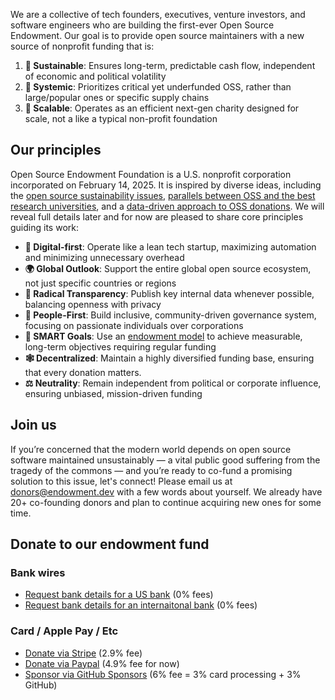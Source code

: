 <script src="posthog.js"></script>
We are a collective of tech founders, executives, venture investors, and software engineers who are building the first-ever Open Source Endowment. Our goal is to provide open source maintainers with a new source of nonprofit funding that is:

1. **🌱 Sustainable**: Ensures long-term, predictable cash flow, independent of economic and political volatility
2. **🔗 Systemic**: Prioritizes critical yet underfunded OSS, rather than large/popular ones or specific supply chains
3. **🚀 Scalable**: Operates as an efficient next-gen charity designed for scale, not a like a typical non-profit foundation


## Our principles
Open Source Endowment Foundation is a U.S. nonprofit corporation incorporated on February 14, 2025. It is inspired by diverse ideas, including the [open source sustainability issues](https://openpath.quest/2024/the-open-source-sustainability-crisis/), [parallels between OSS and the best research universities](https://kvinogradov.com/oss-universities), and a [data-driven approach to OSS donations](https://kvinogradov.com/algo-sponsors/). We will reveal full details later and for now are pleased to share core principles guiding its work:

* **🤖 Digital-first**: Operate like a lean tech startup, maximizing automation and minimizing unnecessary overhead
* **🌍 Global Outlook**: Support the entire global open source ecosystem, not just specific countries or regions
* **🔎 Radical Transparency**: Publish key internal data whenever possible, balancing openness with privacy
* **👥 People-First**: Build inclusive, community-driven governance system, focusing on passionate individuals over corporations
* **🧠 SMART Goals**: Use an [endowment model](https://en.wikipedia.org/wiki/Financial_endowment) to achieve measurable, long-term objectives requiring regular funding
* **🕸️ Decentralized**: Maintain a highly diversified funding base, ensuring that every donation matters.
* **⚖️ Neutrality**: Remain independent from political or corporate influence, ensuring unbiased, mission-driven funding

## Join us
If you’re concerned that the modern world depends on open source software maintained unsustainably — a vital public good suffering from the tragedy of the commons — and you’re ready to co-fund a promising solution to this issue, let's connect! Please email us at [donors@endowment.dev](mailto:donors@endowment.dev) with a few words about yourself. We already have 20+ co-founding donors and plan to continue acquiring new ones for some time.

## Donate to our endowment fund

### Bank wires
- [Request bank details for a US bank](mailto:donors@endowment.dev?subject=Please%20share%20bank%20details) (0% fees)
- [Request bank details for an internaitonal bank](mailto:donors@endowment.dev?subject=Please%20share%20bank%20details) (0% fees)

### Card / Apple Pay / Etc
- [Donate via Stripe](https://buy.stripe.com/4gwdTs9zk0VI7F67ss) (2.9% fee)
- [Donate via Paypal](https://www.paypal.com/donate/?hosted_button_id=JBYBVSHCC9U8N) (4.9% fee for now)
- [Sponsor via GitHub Sponsors](https://github.com/sponsors/osendowment) (6% fee = 3% card processing + 3% GitHub)
